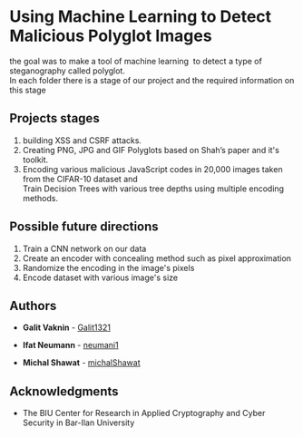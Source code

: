 # Using Machine Learning to Detect Malicious Polyglot Images


the goal was to make a tool of machine learning  to detect a type of steganography called polyglot.
<br /> In each folder there is a stage of our project and the required information on this stage

## Projects stages
1. building XSS and CSRF attacks.
2. Creating PNG, JPG and GIF Polyglots based on Shah’s paper and it's toolkit.
3. Encoding various malicious JavaScript codes in 20,000 images taken from the CIFAR-10 dataset and
<br /> Train Decision Trees with various tree depths using multiple encoding methods.

## Possible future directions
1. Train a CNN network on our data
2. Create an encoder with concealing method such as pixel approximation 
3. Randomize the encoding in the image's pixels
4. Encode dataset with various image's size 

## Authors

* **Galit Vaknin** - [Galit1321](https://github.com/Galit1321)

* **Ifat Neumann** - [neumani1](https://github.com/neumani1)

* **Michal Shawat** - [michalShawat](https://github.com/michalShawat)

## Acknowledgments
* The BIU Center for Research in Applied Cryptography and Cyber Security in Bar-Ilan University
     
